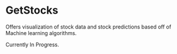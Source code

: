 # GetStocks
Offers visualization of stock data and stock predictions based off of Machine learning algorithms.



Currently In Progress.
